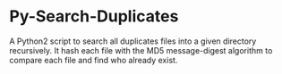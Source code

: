 Py-Search-Duplicates
====================

A Python2 script to search all duplicates files into a given directory recursively. It hash each file with the MD5 message-digest algorithm to compare each file and find who already exist.
